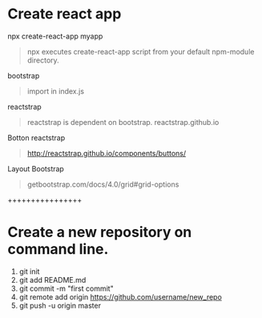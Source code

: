 
# Create react app
npx create-react-app myapp
> npx executes create-react-app script from your default npm-module directory.

bootstrap
> import in index.js

reactstrap 
> reactstrap is dependent on bootstrap. 
> reactstrap.github.io

Botton reactstrap
> http://reactstrap.github.io/components/buttons/

Layout Bootstrap
> getbootstrap.com/docs/4.0/grid#grid-options
<Col xs='6' 	// 12/6=2 columns
	md='4'	// 12/4=3 columns
	xl='3'	// 12/3=4 columns
>


++++++++++++++++

# Create a new repository on command line.
1. git init
2. git add README.md
3. git commit -m "first commit"
4. git remote add origin https://github.com/username/new_repo
5. git push -u origin master
